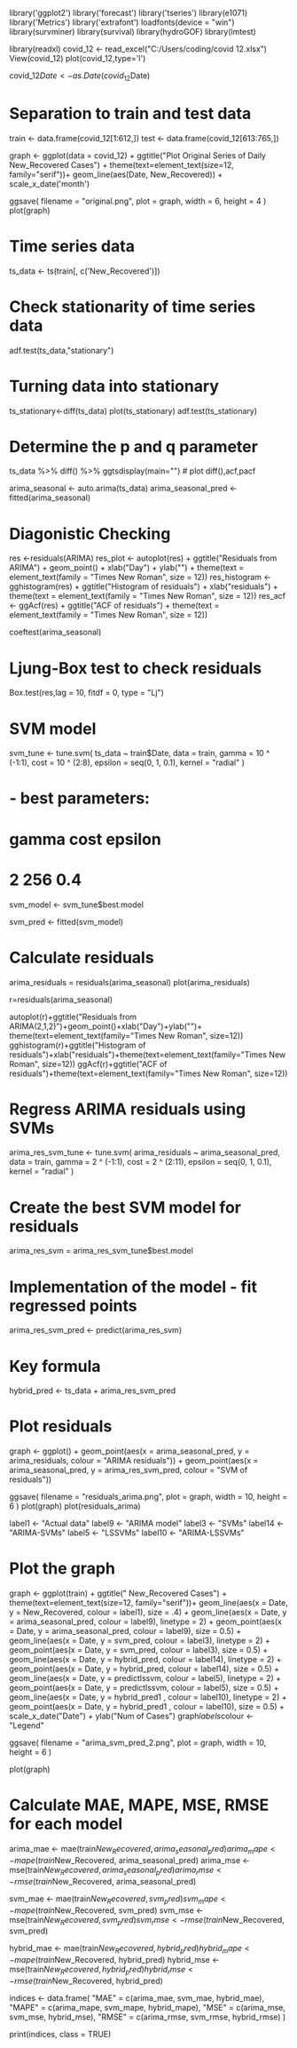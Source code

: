 library('ggplot2')
library('forecast')
library('tseries')
library(e1071)
library('Metrics')
library('extrafont')
loadfonts(device = "win")
library(survminer)
library(survival)
library(hydroGOF)
library(lmtest)


library(readxl)
covid_12 <- read_excel("C:/Users/coding/covid 12.xlsx")
View(covid_12)
plot(covid_12,type='l')

covid_12$Date <- as.Date(covid_12$Date)

# Separation to train and test data
train <- data.frame(covid_12[1:612,])
test <- data.frame(covid_12[613:765,])


graph <- ggplot(data = covid_12) +
  ggtitle("Plot Original Series of Daily New_Recovered Cases") +
  theme(text=element_text(size=12,  family="serif"))+
  geom_line(aes(Date, New_Recovered)) + scale_x_date('month')

ggsave(
  filename = "original.png",
  plot = graph,
  width = 6,
  height = 4
)
plot(graph)

# Time series data
ts_data <- ts(train[, c('New_Recovered')])

# Check stationarity of time series data
adf.test(ts_data,"stationary")

# Turning data into stationary
ts_stationary<-diff(ts_data)
plot(ts_stationary)
adf.test(ts_stationary)

# Determine the p and q parameter
ts_data %>% diff() %>% ggtsdisplay(main="") # plot diff(),acf,pacf

arima_seasonal <- auto.arima(ts_data)
arima_seasonal_pred <- fitted(arima_seasonal)

# Diagonistic Checking
res <-residuals(ARIMA)
res_plot <- autoplot(res) + ggtitle("Residuals from ARIMA") +
 geom_point() + xlab("Day") + ylab("") +
 theme(text = element_text(family = "Times New Roman", size = 12))
res_histogram <- gghistogram(res) + ggtitle("Histogram of residuals") +
 xlab("residuals") + theme(text = element_text(family = "Times New Roman", size = 12))
res_acf <- ggAcf(res) + ggtitle("ACF of residuals") +
 theme(text = element_text(family = "Times New Roman", size = 12))

coeftest(arima_seasonal)

# Ljung-Box test to check residuals
Box.test(res,lag = 10, fitdf = 0, type = "Lj")


# SVM model
svm_tune <- tune.svm(
  ts_data ~ train$Date,
  data = train,
  gamma = 10 ^ (-1:1),
  cost = 10 ^ (2:8),
  epsilon = seq(0, 1, 0.1),
  kernel = "radial"
)
# - best parameters:
# gamma cost epsilon
# 2     256  0.4
svm_model <- svm_tune$best.model

svm_pred <- fitted(svm_model)

# Calculate residuals
arima_residuals = residuals(arima_seasonal)
plot(arima_residuals)

r=residuals(arima_seasonal)

autoplot(r)+ggtitle("Residuals from ARIMA(2,1,2)")+geom_point()+xlab("Day")+ylab("")+ theme(text=element_text(family="Times New Roman", size=12))
gghistogram(r)+ggtitle("Histogram of residuals")+xlab("residuals")+theme(text=element_text(family="Times New Roman", size=12))
ggAcf(r)+ggtitle("ACF of residuals")+theme(text=element_text(family="Times New Roman", size=12))


# Regress ARIMA residuals using SVMs
arima_res_svm_tune <- tune.svm(
  arima_residuals ~ arima_seasonal_pred,
  data = train,
  gamma = 2 ^ (-1:1),
  cost = 2 ^ (2:11),
  epsilon = seq(0, 1, 0.1),
  kernel = "radial"
)

# Create the best SVM model for residuals
arima_res_svm = arima_res_svm_tune$best.model

# Implementation of the model - fit regressed points
arima_res_svm_pred <- predict(arima_res_svm)

# Key formula
hybrid_pred <- ts_data + arima_res_svm_pred

# Plot residuals
graph <- ggplot() +
  geom_point(aes(x = arima_seasonal_pred, y = arima_residuals, colour = "ARIMA residuals")) +
  geom_point(aes(x = arima_seasonal_pred, y = arima_res_svm_pred, colour = "SVM of residuals"))

ggsave(
  filename = "residuals_arima.png",
  plot = graph,
  width = 10,
  height = 6
)
plot(graph)
plot(residuals_arima)


label1 <- "Actual data"
label9 <- "ARIMA model"
label3 <- "SVMs"
label14 <- "ARIMA-SVMs"
label5 <- "LSSVMs"
label10 <- "ARIMA-LSSVMs"

# Plot the graph
graph <- ggplot(train) +
  ggtitle("                      New_Recovered Cases") +
  theme(text=element_text(size=12,  family="serif"))+
  geom_line(aes(x = Date, y = New_Recovered, colour = label1), size = .4) +
  geom_line(aes(x = Date, y = arima_seasonal_pred, colour = label9), linetype = 2) +
  geom_point(aes(x = Date, y = arima_seasonal_pred, colour = label9), size = 0.5) +
  geom_line(aes(x = Date, y = svm_pred, colour = label3), linetype = 2) +
  geom_point(aes(x = Date, y = svm_pred, colour = label3), size = 0.5) +
  geom_line(aes(x = Date, y = hybrid_pred, colour = label14), linetype = 2) +
  geom_point(aes(x = Date, y = hybrid_pred, colour = label14), size = 0.5) +
  geom_line(aes(x = Date, y = predictlssvm, colour = label5), linetype = 2) +
  geom_point(aes(x = Date, y = predictlssvm, colour = label5), size = 0.5) +
  geom_line(aes(x = Date, y = hybrid_pred1 , colour = label10), linetype = 2) +
  geom_point(aes(x = Date, y = hybrid_pred1 , colour = label10), size = 0.5) +
  scale_x_date("Date") +
  ylab("Num of Cases")
graph$labels$colour <- "Legend"


ggsave(
  filename = "arima_svm_pred_2.png",
  plot = graph,
  width = 10,
  height = 6
)

plot(graph)


# Calculate MAE, MAPE, MSE, RMSE for each model
arima_mae <- mae(train$New_Recovered, arima_seasonal_pred)
arima_mape <- mape(train$New_Recovered, arima_seasonal_pred)
arima_mse <- mse(train$New_Recovered, arima_seasonal_pred)
arima_rmse <- rmse(train$New_Recovered, arima_seasonal_pred)

svm_mae <- mae(train$New_Recovered, svm_pred)
svm_mape <- mape(train$New_Recovered, svm_pred)
svm_mse <- mse(train$New_Recovered, svm_pred)
svm_rmse <- rmse(train$New_Recovered, svm_pred)

hybrid_mae <- mae(train$New_Recovered, hybrid_pred)
hybrid_mape <- mape(train$New_Recovered, hybrid_pred)
hybrid_mse <- mse(train$New_Recovered, hybrid_pred)
hybrid_rmse <- rmse(train$New_Recovered, hybrid_pred)

indices <- data.frame(
  "MAE" = c(arima_mae, svm_mae, hybrid_mae),
  "MAPE" = c(arima_mape, svm_mape, hybrid_mape),
  "MSE" = c(arima_mse, svm_mse, hybrid_mse),
  "RMSE" = c(arima_rmse, svm_rmse, hybrid_rmse)
)

print(indices, class = TRUE)
